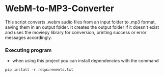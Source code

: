# WebM-to-MP3-Converter
 This script converts .webm audio files from an input folder to .mp3 format, saving them in an output folder. It creates the output folder if it doesn't exist and uses the moviepy library for conversion, printing success or error messages accordingly.

 ### Executing program

- when using this project you can install dependencies with the command
```
pip install -r requirements.txt
```
